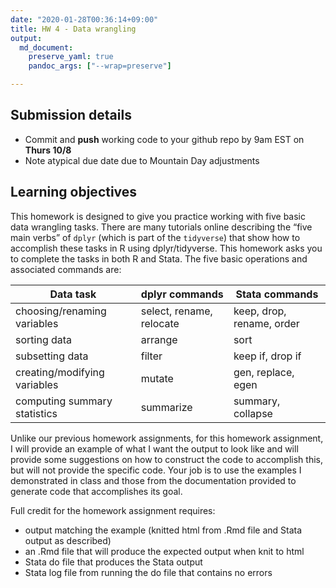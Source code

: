 ```yaml
---
date: "2020-01-28T00:36:14+09:00"
title: HW 4 - Data wrangling
output: 
  md_document:
    preserve_yaml: true
    pandoc_args: ["--wrap=preserve"]

---
```


Submission details
------------------

-   Commit and **push** working code to your github repo by 9am EST on **Thurs 10/8**
-   Note atypical due date due to Mountain Day adjustments

Learning objectives
-------------------

This homework is designed to give you practice working with five basic data wrangling tasks. There are many tutorials online describing the “five main verbs” of `dplyr` (which is part of the `tidyverse`) that show how to accomplish these tasks in R using dplyr/tidyverse. This homework asks you to complete the tasks in both R and Stata. The five basic operations and associated commands are:

| Data task                   | dplyr commands           | Stata commands           |
|-----------------------------|--------------------------|--------------------------|
| choosing/renaming variables | select, rename, relocate | keep, drop, rename, order| 
| sorting data                | arrange                  | sort                     | 
| subsetting data             | filter                   | keep if, drop if         | 
| creating/modifying variables| mutate                   | gen, replace, egen       | 
| computing summary statistics| summarize                | summary, collapse        | 

Unlike our previous homework assignments, for this homework assignment, I will provide an example of what I want the output to look like and will provide some suggestions on how to construct the code to accomplish this, but will not provide the specific code. Your job is to use the examples I demonstrated in class and those from the documentation provided to generate code that accomplishes its goal.

Full credit for the homework assignment requires:
- output matching the example (knitted html from .Rmd file and Stata output as described)
- an .Rmd file that will produce the expected output when knit to html
- Stata do file that produces the Stata output
- Stata log file from running the do file that contains no errors
